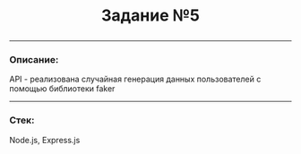 # <p align="center">Задание №5</p>

---

### Описание:

API - реализована случайная генерация данных пользователей с помощью библиотеки faker

---

### Стек:

Node.js, Express.js
